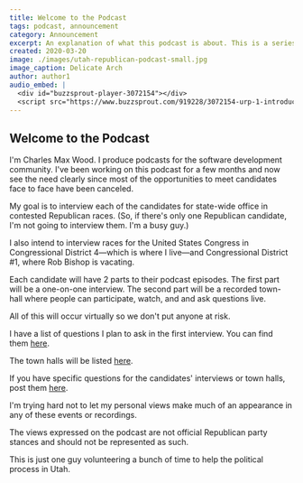 ```yaml
---
title: Welcome to the Podcast
tags: podcast, announcement
category: Announcement
excerpt: An explanation of what this podcast is about. This is a series of interviews and Town Halls with Republican Candidates for Governor and US Congress from Utah.
created: 2020-03-20
image: ./images/utah-republican-podcast-small.jpg
image_caption: Delicate Arch
author: author1
audio_embed: |
  <div id="buzzsprout-player-3072154"></div>
  <script src="https://www.buzzsprout.com/919228/3072154-urp-1-introduction.js?container_id=buzzsprout-player-3072154&player=small" type="text/javascript" charset="utf-8"></script>
---
```


## Welcome to the Podcast

I'm Charles Max Wood. I produce podcasts for the software development community. I've been working
on this podcast for a few months and now see the need clearly since most of the opportunities to
meet candidates face to face have been canceled.

My goal is to interview each of the candidates for state-wide office in contested Republican races. (So, if there's only one Republican candidate, I'm not going to interview them. I'm a busy guy.)

I also intend to interview races for the United States Congress in Congressional District
4&mdash;which is where I live&mdash;and Congressional District #1, where Rob Bishop is vacating.

Each candidate will have 2 parts to their podcast episodes. The first part will be a one-on-one
interview. The second part will be a recorded town-hall where people can participate, watch, and
and ask questions live.

All of this will occur virtually so we don't put anyone at risk.

I have a list of questions I plan to ask in the first interview. You can find them [here](/interview-questions).

The town halls will be listed [here](/town-halls).

If you have specific questions for the candidates' interviews or town halls, post them [here](/ask-a-question).

I'm trying hard not to let my personal views make much of an appearance in any of these events or recordings.

The views expressed on the podcast are not official Republican party stances and should not be
represented as such.

This is just one guy volunteering a bunch of time to help the political process in Utah.
